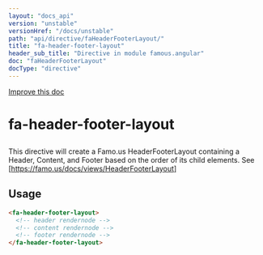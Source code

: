 ```yaml
---
layout: "docs_api"
version: "unstable"
versionHref: "/docs/unstable"
path: "api/directive/faHeaderFooterLayout/"
title: "fa-header-footer-layout"
header_sub_title: "Directive in module famous.angular"
doc: "faHeaderFooterLayout"
docType: "directive"
---
```


<div class="improve-docs">
  <a href='https://github.com/Famous/famous-angular/edit/master/src/scripts/directives/fa-header-footer-layout.js#L1'>
    Improve this doc
  </a>
</div>




<h1 class="api-title">

  fa-header-footer-layout



</h1>





This directive will create a Famo.us HeaderFooterLayout containing
a Header, Content, and Footer based on the order of its child elements.
 See [https://famo.us/docs/views/HeaderFooterLayout]








  
<h2 id="usage">Usage</h2>
  
```html
<fa-header-footer-layout>
  <!-- header rendernode -->
  <!-- content rendernode -->
  <!-- footer rendernode -->
</fa-header-footer-layout>
```
  
  

  





